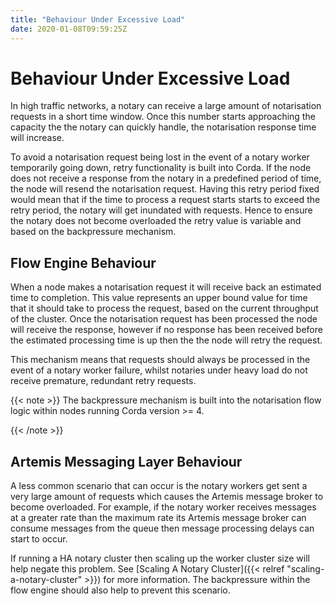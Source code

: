 ```yaml
---
title: "Behaviour Under Excessive Load"
date: 2020-01-08T09:59:25Z
---
```



# Behaviour Under Excessive Load
In high traffic networks, a notary can receive a large amount of notarisation requests in a short time window. Once this number starts
            approaching the capacity the the notary can quickly handle, the notarisation response time will increase.

To avoid a notarisation request being lost in the event of a notary worker temporarily going down, retry functionality is built into Corda.
            If the node does not receive a response from the notary in a predefined period of time, the node will resend the notarisation request.
            Having this retry period fixed would mean that if the time to process a request starts starts to exceed the retry period, the notary will
            get inundated with requests. Hence to ensure the notary does not become overloaded the retry value is variable and based on the backpressure
            mechanism.


## Flow Engine Behaviour
When a node makes a notarisation request it will receive back an estimated time to completion. This value represents an upper bound value
                for time that it should take to process the request, based on the current throughput of the cluster. Once the notarisation request has been
                processed the node will receive the response, however if no response has been received before the estimated processing time is up then the
                the node will retry the request.

This mechanism means that requests should always be processed in the event of a notary worker failure, whilst notaries under heavy load do
                not receive premature, redundant retry requests.


{{< note >}}
The backpressure mechanism is built into the notarisation flow logic within nodes running Corda version >= 4.


{{< /note >}}

## Artemis Messaging Layer Behaviour
A less common scenario that can occur is the notary workers get sent a very large amount of requests which causes the Artemis message broker
                to become overloaded. For example, if the notary worker receives messages at a greater rate than the maximum rate its Artemis message broker
                can consume messages from the queue then message processing delays can start to occur.

If running a HA notary cluster then scaling up the worker cluster size will help negate this problem. See [Scaling A Notary Cluster]({{< relref "scaling-a-notary-cluster" >}})
                for more information. The backpressure within the flow engine should also help to prevent this scenario.


